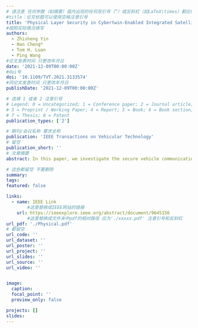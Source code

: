 ```yaml
---
# 请注意 任何参数（如摘要）值内出现的任何双引号（“）或反斜杠（如LaTeX\times）都应使用反斜杠（\）进行转义。例如，符号“和LaTeX text\times分别变为\”和\\times。有关详细信息，请参阅YAML或TOML文档。
#title：论文标题可以使用空格注意引号
title: 'Physical Layer Security in Cybertwin-Enabled Integrated Satellite-Terrestrial Vehicle Networks'
#按照实际情况填写
authors:
  - Zhisheng Yin
  - Nan Cheng*
  - Tom H. Luan
  - Ping Wang
#论文发表时间 只更改年月日
date: '2021-12-09T00:00:00Z'
#doi号
doi: '10.1109/TVT.2021.3133574'
#同论文发表时间 只更改年月日
publishDate: '2021-12-09T00:00:00Z'

# 选填 1 或者 2 注意引号
# Legend: 0 = Uncategorized; 1 = Conference paper; 2 = Journal article;
# 3 = Preprint / Working Paper; 4 = Report; 5 = Book; 6 = Book section;
# 7 = Thesis; 8 = Patent
publication_types: ['2']

# 期刊/会议名称 要求全称
publication: 'IEEE Transactions on Vehicular Technology'
# 留空
publication_short: ''
# 文章摘要
abstract: In this paper, we investigate the secure vehicle communications in cybertwin-enabled integrated satellite-terrestrial networks, where the digital twins (DTs) in the cybertwin space reflects the physical entities (i.e., satellite, terrestrial base station (BS), and vehicles). Particularly, considering the channel similarity between different satellite links versus the randomness difference in terrestrial links, it is challenging to reach the secure transmission in satellite and terrestrial links independently with limited resources. Considering the information exchange in the cybertwin space can support an information sharing between such physical entities, the secure transmission design by using the heterogeneous satellite-terrestrial resources can be conducted from a global perspective. With the channel feedback information of vehicles gathered at the cybertwin, the co-channel interference caused by the spectrum sharing is leveraged to assist the implementation of secure transmissions in the integrated satellite-terrestrial vehicle network. Specifically, the problems of maximizing the secrecy rate of satellite-to-vehicle link and the terrestrial BS-to-vehicle link are formulated, respectively. To solve such two problems, we propose two corresponding beamforming optimization approaches, where semi-definite relaxation (SDR) and semi-definite programming (SDP) are adopted due to the non-convexity. In addition, the tightness of SDR is proved and the complexity of proposed approaches is also analyzed. Finally, extensive numerical simulations are carried out and results show the effectiveness of our proposed approach.

# 这些都留空 不要删除
summary:  
tags:
featured: false

links:
  - name: IEEE Link
        #这里替换成IEEE网站的链接
    url: https://ieeexplore.ieee.org/abstract/document/9645156
        #这里替换成文件夹中pdf的相对路径 应为'./xxxxx.pdf' 注意引号和反斜杠
url_pdf: './Physical.pdf'
# 都留空
url_code: ''
url_dataset: ''
url_poster: ''
url_project: ''
url_slides: ''
url_source: ''
url_video: ''


image:
  caption: 
  focal_point: ''
  preview_only: false

projects: []
slides:
---
```

